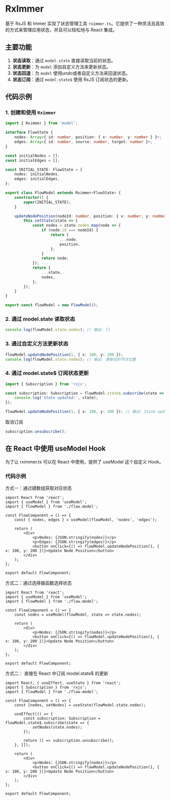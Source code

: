 # RxImmer

基于 RxJS 和 Immer 实现了状态管理工具 `rximmer.ts`。它提供了一种灵活且高效的方式来管理应用状态，并且可以轻松地与 React 集成。

## 主要功能

1. **状态读取**：通过 `model.state` 直接读取当前的状态。
2. **状态更新**：为 `model` 添加自定义方法来更新状态。
3. **状态回退**：为 `model` 使用undo或者自定义方法来回退状态。
4. **状态订阅**：通过 `model.state$` 使用 RxJS 订阅状态的更新。

## 代码示例

### 1. 创建和使用 `Rximmer`

```typescript
import { Rximmer } from 'model';

interface FlowState {
    nodes: Array<{ id: number, position: { x: number, y: number } }>;
    edges: Array<{ id: number, source: number, target: number }>;
}

const initialNodes = [];
const initialEdges = [];

const INITIAL_STATE: FlowState = {
    nodes: initialNodes,
    edges: initialEdges,
};

export class FlowModel extends Rximmer<FlowState> {
    constructor() {
        super(INITIAL_STATE);
    }

    updateNodePosition(nodeId: number, position: { x: number, y: number }) {
        this.setState(state => {
            const nodes = state.nodes.map(node => {
                if (node.id === nodeId) {
                    return {
                        ...node,
                        position,
                    };
                }
                return node;
            });
            return {
                ...state,
                nodes,
            };
        });
    }
}

export const flowModel = new FlowModel();
```

### 2. 通过 model.state 读取状态
```typescript
console.log(flowModel.state.nodes); // 输出: []

```
### 3. 通过自定义方法更新状态
```typescript
flowModel.updateNodePosition(1, { x: 100, y: 200 });
console.log(flowModel.state.nodes); // 输出: 更新后的节点位置
```
### 4. 通过 model.state$ 订阅状态更新
```typescript
import { Subscription } from 'rxjs';

const subscription: Subscription = flowModel.state$.subscribe(state => {
    console.log('State updated:', state);
});

flowModel.updateNodePosition(1, { x: 100, y: 200 }); // 输出: State updated: { nodes: [...], edges: [...] }
```
 取消订阅
```typescript
subscription.unsubscribe();
```


## 在 React 中使用 useModel Hook
为了让 rximmer.ts 可以在 React 中使用，提供了 useModel 这个自定义 Hook。

### 代码示例
 
方式一：通过键数组获取对应状态
```tsx
import React from 'react';
import { useModel } from 'useModel';
import { flowModel } from './flow.model';

const FlowComponent = () => {
    const { nodes, edges } = useModel(flowModel, 'nodes', 'edges');

    return (
        <div>
            <p>Nodes: {JSON.stringify(nodes)}</p>
            <p>Edges: {JSON.stringify(edges)}</p>
            <button onClick={() => flowModel.updateNodePosition(1, { x: 100, y: 200 })}>Update Node Position</button>
        </div>
    );
};

export default FlowComponent;
```

方式二：通过选择器函数选择状态
```tsx
import React from 'react';
import { useModel } from 'useModel';
import { flowModel } from './flow.model';

const FlowComponent = () => {
    const nodes = useModel(flowModel, state => state.nodes);

    return (
        <div>
            <p>Nodes: {JSON.stringify(nodes)}</p>
            <button onClick={() => flowModel.updateNodePosition(1, { x: 100, y: 200 })}>Update Node Position</button>
        </div>
    );
};

export default FlowComponent;
```
方式二： 直接在 React 中订阅 model.state$ 的更新
```tsx
import React, { useEffect, useState } from 'react';
import { Subscription } from 'rxjs';
import { flowModel } from './flow.model';

const FlowComponent = () => {
    const [nodes, setNodes] = useState(flowModel.state.nodes);

    useEffect(() => {
        const subscription: Subscription = flowModel.state$.subscribe(state => {
            setNodes(state.nodes);
        });

        return () => subscription.unsubscribe();
    }, []);

    return (
        <div>
            <p>Nodes: {JSON.stringify(nodes)}</p>
            <button onClick={() => flowModel.updateNodePosition(1, { x: 100, y: 200 })}>Update Node Position</button>
        </div>
    );
};

export default FlowComponent;
```
